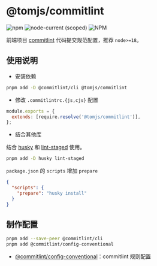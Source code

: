 # @tomjs/commitlint

![npm](https://img.shields.io/npm/v/%40tomjs/commitlint) ![node-current (scoped)](https://img.shields.io/node/v/%40tomjs/commitlint) ![NPM](https://img.shields.io/npm/l/%40tomjs%2Fcommitlint)

前端项目 [commitlint](https://commitlint.js.org/) 代码提交规范配置，推荐 `node>=18`。

## 使用说明

- 安装依赖

```bash
pnpm add -D @commitlint/cli @tomjs/commitlint
```

- 修改 `.commitlintrc.{js,cjs}` 配置

```js
module.exports = {
  extends: [require.resolve('@tomjs/commitlint')],
};
```

- 结合其他库

结合 [husky](https://typicode.github.io/husky/) 和 [lint-staged](https://www.npmjs.com/package/lint-staged) 使用。

```bash
pnpm add -D husky lint-staged
```

`package.json` 的 `scripts` 增加 `prepare`

```json
{
  "scripts": {
    "prepare": "husky install"
  }
}
```

## 制作配置

```bash
pnpm add --save-peer @commitlint/cli
pnpm add @commitlint/config-conventional
```

- [@commitlint/config-conventional](https://www.npmjs.com/package/@commitlint/config-conventional)：commitlint 规则配置
